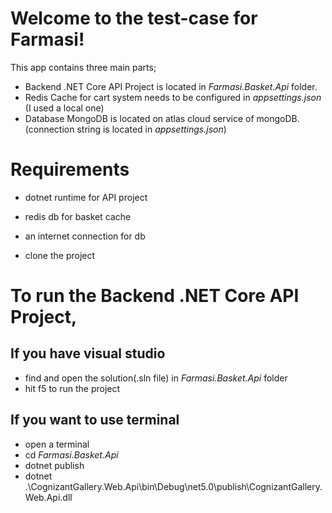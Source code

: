 # Welcome to the test-case for Farmasi!

This app contains three main parts;
- Backend .NET Core API Project is located in *Farmasi.Basket.Api* folder.
- Redis Cache for cart system needs to be configured in *appsettings.json* (I used a local one)
- Database MongoDB is located on atlas cloud service of mongoDB. (connection string is located in *appsettings.json*)

# Requirements
  - dotnet runtime for API project
  - redis db for basket cache
  - an internet connection for db

- clone the project

# To run the Backend .NET Core API Project,
  
  ## If you have visual studio  
  - find and open the solution(.sln file) in *Farmasi.Basket.Api* folder
  - hit f5 to run the project

  ## If you want to use terminal
  - open a terminal
  - cd *Farmasi.Basket.Api*
  - dotnet publish
  - dotnet .\CognizantGallery.Web.Api\bin\Debug\net5.0\publish\CognizantGallery.Web.Api.dll

